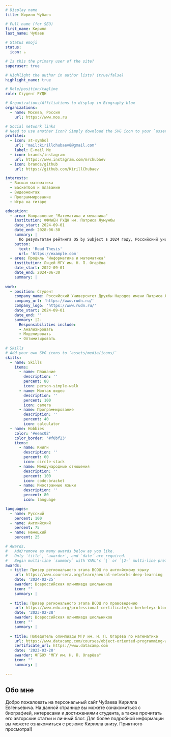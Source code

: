 ```yaml
---
# Display name
title: Кирилл Чубаев

# Full name (for SEO)
first_name: Кирилл
last_name: Чубаев

# Status emoji
status:
  icon: ☕️

# Is this the primary user of the site?
superuser: true

# Highlight the author in author lists? (true/false)
highlight_name: true

# Role/position/tagline
role: Студент РУДН

# Organizations/Affiliations to display in Biography blox
organizations:
  - name: Москва, Россия
    url: https://www.mos.ru

# Social network links
# Need to use another icon? Simply download the SVG icon to your `assets/media/icons/` folder.
profiles:
  - icon: at-symbol
    url: 'mail:kirillchubaev8@gmail.com'
    label: E-mail Me
  - icon: brands/instagram
    url: https://www.instagram.com/mrchubaev
  - icon: brands/github
    url: https://github.com/KirillChubaev

interests:
  - Высшая математика
  - Баскетбол и плавание
  - Видеомонтаж
  - Программирование
  - Игра на гитаре

education:
  - area: Направление "Математика и механика"
    institution: ФФМиЕН РУДН им. Патриса Лумумбы
    date_start: 2024-09-01
    date_end: 2028-06-30
    summary: |
      По результатам рейтинга QS by Subject в 2024 году, Российский университет дружбы народов занят 87-е место в мире по направлению “Математика”. По данным RAEX на 2024 год, Российский университет дружбы народов входит в предметный рейтинг вузов по математике с показателем 7-е место.
    button:
      text: 'Read Thesis'
      url: 'https://example.com'
  - area: Профиль "Информатика и математика"
    institution: Лицей МГУ им. Н. П. Огарёва
    date_start: 2022-09-01
    date_end: 2024-06-30
    summary: |
      
work:
  - position: Студент
    company_name: Российский Университет Дружбы Народов имени Патриса Лумумбы
    company_url: 'https://www.rudn.ru/'
    company_logo: 'https://www.rudn.ru/'
    date_start: 2024-09-01
    date_end: ''
    summary: |2-
      Responsibilities include:
      - Анализировать
      - Моделировать
      - Оптимизировать
 
# Skills
# Add your own SVG icons to `assets/media/icons/`
skills:
  - name: Skills
    items:
      - name: Плавание
        description: ''
        percent: 80
        icon: person-simple-walk
      - name: Монтаж видео
        description: ''
        percent: 100
        icon: camera
      - name: Программирование
        description: ''
        percent: 40
        icon: calculator
  - name: Hobbies
    color: '#eeac02'
    color_border: '#f0bf23'
    items:
      - name: Книги
        description: ''
        percent: 60
        icon: circle-stack
      - name: Международные отношения
        description: ''
        percent: 100
        icon: code-bracket
      - name: Иностранные языки
        description: ''
        percent: 80
        icon: language

languages:
  - name: Русский
    percent: 100
  - name: Английский
    percent: 75
  - name: Немецкий
    percent: 25

# Awards.
#   Add/remove as many awards below as you like.
#   Only `title`, `awarder`, and `date` are required.
#   Begin multi-line `summary` with YAML's `|` or `|2-` multi-line prefix and indent 2 spaces below.
awards:
  - title: Призер регионального этапа ВСОШ по английскому языку
    url: https://www.coursera.org/learn/neural-networks-deep-learning
    date: '2024-02-25'
    awarder: Всероссийская олимпиада школьников
    icon: ""
    summary: |
      
  - title: Призер регионального этапа ВСОШ по правоведению
    url: https://www.edx.org/professional-certificate/uc-berkeleyx-blockchain-fundamentals
    date: '2023-02-28'
    awarder: Всероссийская олимпиада школьников
    icon: ""
    summary: |
      
  - title: Победитель олимпиады МГУ им. Н. П. Огарёва по математике
    url: https://www.datacamp.com/courses/object-oriented-programming-with-s3-and-r6-in-r
    certificate_url: https://www.datacamp.com
    date: '2023-03-20'
    awarder: ФГБОУ "МГУ им. Н. П. Огарёва"
    icon: ""
    summary: |
      
---
```


## Обо мне

Добро пожаловать на персональный сайт Чубаева Кирилла Евгеньевича. На данной странице вы можете ознакомиться с биографией, интересами и достижениями студента, а также прочитать его авторские статьи и личный блог. Для более подробной информации вы можете ознакомиться с резюме Кирилла внизу. Приятного просмотра!)
